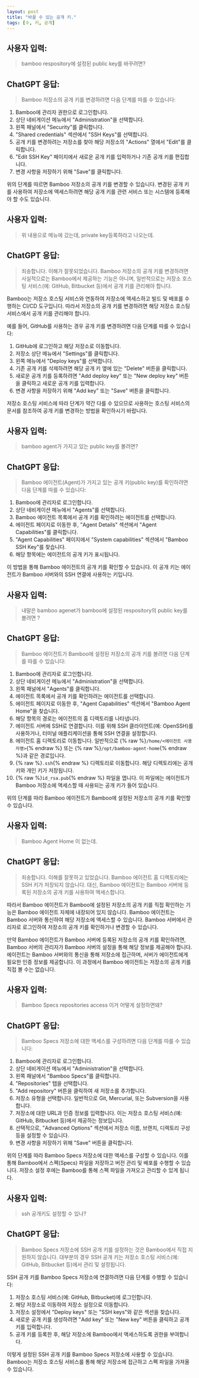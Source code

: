 ```yaml
---
layout: post
title: "바꿀 수 있는 공개 키."
tags: [수, 키, 공개]
---
```


## 사용자 입력:
> bamboo respository에 설정된 public key를 바꾸려면?

## ChatGPT 응답:
> Bamboo 저장소의 공개 키를 변경하려면 다음 단계를 따를 수 있습니다:

1. Bamboo에 관리자 권한으로 로그인합니다.
2. 상단 네비게이션 메뉴에서 "Administration"을 선택합니다.
3. 왼쪽 패널에서 "Security"를 클릭합니다.
4. "Shared credentials" 섹션에서 "SSH Keys"를 선택합니다.
5. 공개 키를 변경하려는 저장소를 찾아 해당 저장소의 "Actions" 열에서 "Edit"를 클릭합니다.
6. "Edit SSH Key" 페이지에서 새로운 공개 키를 입력하거나 기존 공개 키를 편집합니다.
7. 변경 사항을 저장하기 위해 "Save"를 클릭합니다.

위의 단계를 따르면 Bamboo 저장소의 공개 키를 변경할 수 있습니다. 변경된 공개 키를 사용하여 저장소에 액세스하려면 해당 공개 키를 관련 서비스 또는 시스템에 등록해야 할 수도 있습니다.

## 사용자 입력:
> 위 내용으로 메뉴에 갔는데, private key등록하라고 나오는데.

## ChatGPT 응답:
> 죄송합니다. 이해가 잘못되었습니다. Bamboo 저장소의 공개 키를 변경하려면 사실적으로는 Bamboo에서 제공하는 기능은 아니며, 일반적으로는 저장소 호스팅 서비스(예: GitHub, Bitbucket 등)에서 공개 키를 관리해야 합니다.

Bamboo는 저장소 호스팅 서비스와 연동하여 저장소에 액세스하고 빌드 및 배포를 수행하는 CI/CD 도구입니다. 따라서 저장소의 공개 키를 변경하려면 해당 저장소 호스팅 서비스에서 공개 키를 관리해야 합니다.

예를 들어, GitHub를 사용하는 경우 공개 키를 변경하려면 다음 단계를 따를 수 있습니다:

1. GitHub에 로그인하고 해당 저장소로 이동합니다.
2. 저장소 상단 메뉴에서 "Settings"를 클릭합니다.
3. 왼쪽 메뉴에서 "Deploy keys"를 선택합니다.
4. 기존 공개 키를 삭제하려면 해당 공개 키 옆에 있는 "Delete" 버튼을 클릭합니다.
5. 새로운 공개 키를 등록하려면 "Add deploy key" 또는 "New deploy key" 버튼을 클릭하고 새로운 공개 키를 입력합니다.
6. 변경 사항을 저장하기 위해 "Add key" 또는 "Save" 버튼을 클릭합니다.

저장소 호스팅 서비스에 따라 단계가 약간 다를 수 있으므로 사용하는 호스팅 서비스의 문서를 참조하여 공개 키를 변경하는 방법을 확인하시기 바랍니다.

## 사용자 입력:
> bamboo agent가 가지고 있는 public key를 볼려면?

## ChatGPT 응답:
> Bamboo 에이전트(Agent)가 가지고 있는 공개 키(public key)를 확인하려면 다음 단계를 따를 수 있습니다:

1. Bamboo에 관리자로 로그인합니다.
2. 상단 네비게이션 메뉴에서 "Agents"를 선택합니다.
3. Bamboo 에이전트 목록에서 공개 키를 확인하려는 에이전트를 선택합니다.
4. 에이전트 페이지로 이동한 후, "Agent Details" 섹션에서 "Agent Capabilities"를 클릭합니다.
5. "Agent Capabilities" 페이지에서 "System capabilities" 섹션에서 "Bamboo SSH Key"를 찾습니다.
6. 해당 항목에는 에이전트의 공개 키가 표시됩니다.

이 방법을 통해 Bamboo 에이전트의 공개 키를 확인할 수 있습니다. 이 공개 키는 에이전트가 Bamboo 서버와의 SSH 연결에 사용하는 키입니다.

## 사용자 입력:
> 내말은 bamboo agenet가 bamboo에 설정된 respository의  public key를 볼려면 ?

## ChatGPT 응답:
> Bamboo 에이전트가 Bamboo에 설정된 저장소의 공개 키를 볼려면 다음 단계를 따를 수 있습니다:

1. Bamboo에 관리자로 로그인합니다.
2. 상단 네비게이션 메뉴에서 "Administration"을 선택합니다.
3. 왼쪽 패널에서 "Agents"를 클릭합니다.
4. 에이전트 목록에서 공개 키를 확인하려는 에이전트를 선택합니다.
5. 에이전트 페이지로 이동한 후, "Agent Capabilities" 섹션에서 "Bamboo Agent Home"을 찾습니다.
6. 해당 항목의 경로는 에이전트의 홈 디렉토리를 나타냅니다.
7. 에이전트 서버에 SSH로 연결합니다. 이를 위해 SSH 클라이언트(예: OpenSSH)를 사용하거나, 터미널 애플리케이션을 통해 SSH 연결을 설정합니다.
8. 에이전트 홈 디렉토리로 이동합니다. 일반적으로 {% raw %}`/home/<에이전트 사용자명>`{% endraw %} 또는 {% raw %}`/opt/bamboo-agent-home`{% endraw %}과 같은 경로입니다.
9. {% raw %}`.ssh`{% endraw %} 디렉토리로 이동합니다. 해당 디렉토리에는 공개 키와 개인 키가 저장됩니다.
10. {% raw %}`id_rsa.pub`{% endraw %} 파일을 엽니다. 이 파일에는 에이전트가 Bamboo 저장소에 액세스할 때 사용되는 공개 키가 들어 있습니다.

위의 단계를 따라 Bamboo 에이전트가 Bamboo에 설정된 저장소의 공개 키를 확인할 수 있습니다.

## 사용자 입력:
> Bamboo Agent Home 이 없는데.

## ChatGPT 응답:
> 죄송합니다. 이해를 잘못하고 있었습니다. Bamboo 에이전트 홈 디렉토리에는 SSH 키가 저장되지 않습니다. 대신, Bamboo 에이전트는 Bamboo 서버에 등록된 저장소의 공개 키를 사용하여 액세스합니다.

따라서 Bamboo 에이전트가 Bamboo에 설정된 저장소의 공개 키를 직접 확인하는 기능은 Bamboo 에이전트 자체에 내장되어 있지 않습니다. Bamboo 에이전트는 Bamboo 서버와 통신하여 해당 저장소에 액세스할 수 있습니다. Bamboo 서버에서 관리자로 로그인하여 저장소의 공개 키를 확인하거나 변경할 수 있습니다.

만약 Bamboo 에이전트가 Bamboo 서버에 등록된 저장소의 공개 키를 확인하려면, Bamboo 서버의 관리자가 Bamboo 서버의 설정을 통해 해당 정보를 제공해야 합니다. 에이전트는 Bamboo 서버와의 통신을 통해 저장소에 접근하며, 서버가 에이전트에게 필요한 인증 정보를 제공합니다. 이 과정에서 Bamboo 에이전트는 저장소의 공개 키를 직접 볼 수는 없습니다.

## 사용자 입력:
> Bamboo Specs repositories access 이거 어떻게 설정하면돼?

## ChatGPT 응답:
> Bamboo Specs 저장소에 대한 액세스를 구성하려면 다음 단계를 따를 수 있습니다:

1. Bamboo에 관리자로 로그인합니다.
2. 상단 네비게이션 메뉴에서 "Administration"을 선택합니다.
3. 왼쪽 패널에서 "Bamboo Specs"를 클릭합니다.
4. "Repositories" 탭을 선택합니다.
5. "Add repository" 버튼을 클릭하여 새 저장소를 추가합니다.
6. 저장소 유형을 선택합니다. 일반적으로 Git, Mercurial, 또는 Subversion을 사용합니다.
7. 저장소에 대한 URL과 인증 정보를 입력합니다. 이는 저장소 호스팅 서비스(예: GitHub, Bitbucket 등)에서 제공하는 정보입니다.
8. 선택적으로, "Advanced Options" 섹션에서 저장소 이름, 브랜치, 디렉토리 구성 등을 설정할 수 있습니다.
9. 변경 사항을 저장하기 위해 "Save" 버튼을 클릭합니다.

위의 단계를 따라 Bamboo Specs 저장소에 대한 액세스를 구성할 수 있습니다. 이를 통해 Bamboo에서 스펙(Specs) 파일을 저장하고 버전 관리 및 배포를 수행할 수 있습니다. 저장소 설정 후에는 Bamboo를 통해 스펙 파일을 가져오고 관리할 수 있게 됩니다.

## 사용자 입력:
> ssh 공개키도 설정할 수 있나?

## ChatGPT 응답:
> Bamboo Specs 저장소에 SSH 공개 키를 설정하는 것은 Bamboo에서 직접 지원하지 않습니다. 대부분의 경우 SSH 공개 키는 저장소 호스팅 서비스(예: GitHub, Bitbucket 등)에서 관리 및 설정됩니다.

SSH 공개 키를 Bamboo Specs 저장소에 연결하려면 다음 단계를 수행할 수 있습니다:

1. 저장소 호스팅 서비스(예: GitHub, Bitbucket)에 로그인합니다.
2. 해당 저장소로 이동하여 저장소 설정으로 이동합니다.
3. 저장소 설정에서 "Deploy keys" 또는 "SSH keys"와 같은 섹션을 찾습니다.
4. 새로운 공개 키를 생성하려면 "Add key" 또는 "New key" 버튼을 클릭하고 공개 키를 입력합니다.
5. 공개 키를 등록한 후, 해당 저장소에 Bamboo에서 액세스하도록 권한을 부여합니다.

이렇게 설정된 SSH 공개 키를 Bamboo Specs 저장소에 사용할 수 있습니다. Bamboo는 저장소 호스팅 서비스를 통해 해당 저장소에 접근하고 스펙 파일을 가져올 수 있습니다.

